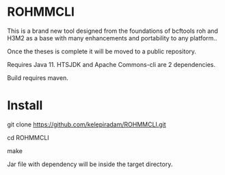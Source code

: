 # ROHMMCLI

This is a brand new tool designed from the foundations of bcftools roh and H3M2 as a base with many enhancements and portability to any platform..

Once the theses is complete it will be moved to a public repository. 

Requires Java 11. HTSJDK and Apache Commons-cli are 2 dependencies. 

Build requires maven. 

# Install

git clone https://github.com/kelepiradam/ROHMMCLI.git

cd ROHMMCLI

make

Jar file with dependency will be inside the target directory. 
